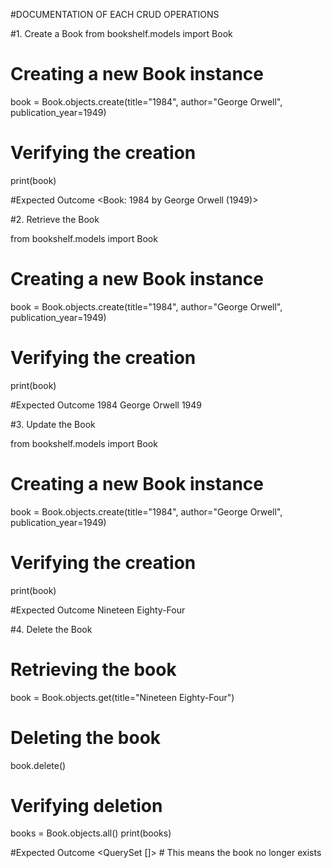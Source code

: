 #DOCUMENTATION OF EACH CRUD OPERATIONS

#1. Create a Book
from bookshelf.models import Book

# Creating a new Book instance
book = Book.objects.create(title="1984", author="George Orwell", publication_year=1949)

# Verifying the creation
print(book)

#Expected Outcome 
<Book: 1984 by George Orwell (1949)>





#2. Retrieve the Book

from bookshelf.models import Book

# Creating a new Book instance
book = Book.objects.create(title="1984", author="George Orwell", publication_year=1949)

# Verifying the creation
print(book)

#Expected Outcome
1984 George Orwell 1949






#3. Update the Book 

from bookshelf.models import Book

# Creating a new Book instance
book = Book.objects.create(title="1984", author="George Orwell", publication_year=1949)

# Verifying the creation
print(book)

#Expected Outcome
Nineteen Eighty-Four






#4. Delete the Book

# Retrieving the book
book = Book.objects.get(title="Nineteen Eighty-Four")

# Deleting the book
book.delete()

# Verifying deletion
books = Book.objects.all()
print(books)

#Expected Outcome
<QuerySet []>  # This means the book no longer exists


